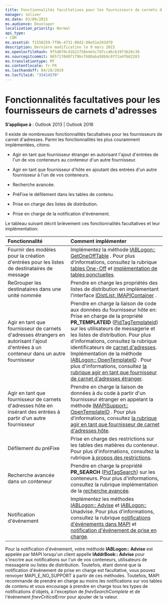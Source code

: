 ```yaml
---
title: Fonctionnalités facultatives pour les fournisseurs de carnets d'adresses
manager: soliver
ms.date: 03/09/2015
ms.audience: Developer
localization_priority: Normal
api_type:
- COM
ms.assetid: f1558259-7f0b-4731-80d2-88e51e203df0
description: Dernière modification le 9 mars 2015
ms.openlocfilehash: 9f5d8f0cd1b21f58e4e5c7d7ccd6cb19f3626c38
ms.sourcegitcommit: 8657170d071f9bcf680aba50b9c07f2a4fb82283
ms.translationtype: MT
ms.contentlocale: fr-FR
ms.lasthandoff: 04/28/2019
ms.locfileid: "33414570"
---
```

# <a name="optional-features-for-address-book-providers"></a>Fonctionnalités facultatives pour les fournisseurs de carnets d'adresses

  
  
**S’applique à** : Outlook 2013 | Outlook 2016 
  
Il existe de nombreuses fonctionnalités facultatives pour les fournisseurs de carnet d'adresses. Parmi les fonctionnalités les plus couramment implémentées, citons:
  
- Agir en tant que fournisseur étranger en autorisant l'ajout d'entrées de l'un de vos conteneurs au conteneur d'un autre fournisseur.
    
- Agir en tant que fournisseur d'hôte en ajoutant des entrées d'un autre fournisseur à l'un de vos conteneurs.
    
- Recherche avancée.
    
- PréFixe le défilement dans les tables de contenu.
    
- Prise en charge des listes de distribution.
    
- Prise en charge de la notification d'événement.
    
Le tableau suivant décrit brièvement ces fonctionnalités facultatives et leur implémentation:
  
|**Fonctionnalité**|**Comment implémenter**|
|:-----|:-----|
|Fournir des modèles pour la création d'entrées pour les listes de destinataires de message  <br/> |Implémentez la méthode [IABLogon:: GetOneOffTable](iablogon-getoneofftable.md) . Pour plus d'informations, consultez la rubrique [tables One-Off](one-off-tables.md) et [implémentation de tables ponctuelles](implementing-one-off-tables.md).  <br/> |
|ReGrouper les destinataires dans une unité nommée  <br/> |Prendre en charge les propriétés des listes de distribution en implémentant l'interface [IDistList: IMAPIContainer](idistlistimapicontainer.md) .  <br/> |
|Agir en tant que fournisseur de carnets d'adresses étrangers en autorisant l'ajout d'entrées à un conteneur dans un autre fournisseur  <br/> | Prendre en charge la liaison de code aux données du fournisseur hôte en:  <br/>  Prise en charge de la propriété **PR_TEMPLATEID** ([PidTagTemplateid](pidtagtemplateid-canonical-property.md)) sur les utilisateurs de messagerie et les listes de distribution. Pour plus d'informations, consultez la rubrique identificateurs de [carnet d'adresses](address-book-identifiers.md).  <br/>  Implémentation de la méthode [IABLogon:: OpenTemplateID](iablogon-opentemplateid.md) . Pour plus d'informations, consultez [la rubrique agir en tant que fournisseur de carnet d'adresses étranger](acting-as-a-foreign-address-book-provider.md).  <br/> |
|Agir en tant que fournisseur de carnets d'adresses hôte en insérant des entrées à partir d'un autre fournisseur  <br/> |Prendre en charge la liaison de données à du code à partir d'un fournisseur étranger en appelant la méthode [IMAPISupport:: OpenTemplateID](imapisupport-opentemplateid.md) . Pour plus d'informations, consultez [la rubrique agir en tant que fournisseur de carnet d'adresses hôte](acting-as-a-host-address-book-provider.md).  <br/> |
|Défilement du préFixe  <br/> |Prise en charge des restrictions sur les tables des matières du conteneur. Pour plus d'informations, consultez la rubrique [à propos des restrictions](about-restrictions.md).  <br/> |
|Recherche avancée dans un conteneur  <br/> |Prendre en charge la propriété **PR_SEARCH** ([PidTagSearch](pidtagsearch-canonical-property.md)) sur les conteneurs. Pour plus d'informations, consultez la rubrique implémentation de la [recherche avancée](implementing-advanced-searching.md).  <br/> |
|Notification d'événement  <br/> |Implémentez les méthodes [IABLogon:: Advise](iablogon-advise.md) et [IABLogon::](iablogon-unadvise.md) Unadvise. Pour plus d'informations, consultez la rubrique [notifications d'événements dans MAPI](event-notification-in-mapi.md) et [notification d'événement de prise en charge](supporting-event-notification.md).  <br/> |
   
Pour la notification d'événement, votre méthode **IABLogon:: Advise** est appelée par MAPI lorsqu'un client appelle **IAddrBook:: Advise** pour s'inscrire aux notifications sur l'un de vos conteneurs, utilisateurs de messagerie ou listes de distribution. Toutefois, étant donné que la notification d'événement de prise en charge est facultative, vous pouvez renvoyer MAPI_E_NO_SUPPORT à partir de ces méthodes. Toutefois, MAPI recommande de prendre en charge au moins les notifications sur vos tables de contenu et vous encourage à prendre en charge tous les types de notifications d'objets, à l'exception de _fnevSearchComplete_ et de l'événement _fnevCriticalError_ pour ajouter de la valeur. 
  

